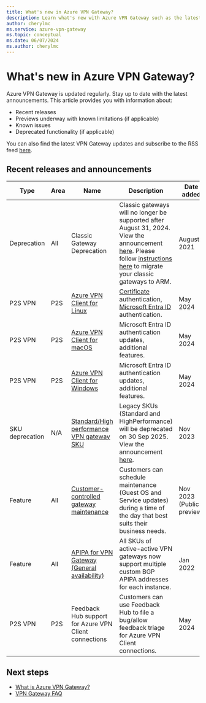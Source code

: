 ```yaml
---
title: What's new in Azure VPN Gateway?
description: Learn what's new with Azure VPN Gateway such as the latest release notes, known issues, bug fixes, deprecated functionality, and upcoming changes.
author: cherylmc
ms.service: azure-vpn-gateway
ms.topic: conceptual
ms.date: 06/07/2024
ms.author: cherylmc
---
```


# What's new in Azure VPN Gateway?

Azure VPN Gateway is updated regularly. Stay up to date with the latest announcements. This article provides you with information about:

* Recent releases
* Previews underway with known limitations (if applicable)
* Known issues
* Deprecated functionality (if applicable)

You can also find the latest VPN Gateway updates and subscribe to the RSS feed [here](https://azure.microsoft.com/updates/?category=networking&query=azure%20vpn%20gateway).

## Recent releases and announcements

| Type | Area | Name | Description | Date added | Limitations |
|---|---|---|---|---|---|
| Deprecation | All |Classic Gateway Deprecation|Classic gateways will no longer be supported after August 31, 2024. View the announcement [here](https://azure.microsoft.com/en-us/updates/cloud-services-retirement-announcement/). Please follow [instructions here](vpn-gateway-classic-resource-manager-migration.md) to migrate your classic gateways to ARM.|August 2021|Read [supported scenarios](vpn-gateway-classic-resource-manager-migration.md).|
| P2S VPN | P2S | [Azure VPN Client for Linux](azure-vpn-client-versions.md)| [Certificate](point-to-site-certificate-client-linux-azure-vpn-client.md) authentication, [Microsoft Entra ID ](point-to-site-entra-vpn-client-linux.md) authentication.| May 2024 | N/A|
| P2S VPN | P2S | [Azure VPN Client for macOS](azure-vpn-client-versions.md) | Microsoft Entra ID authentication updates, additional features.  | May 2024 | N/A|
| P2S VPN | P2S | [Azure VPN Client for Windows](azure-vpn-client-versions.md) | Microsoft Entra ID authentication updates, additional features.  | May 2024 | N/A|
|SKU deprecation  | N/A | [Standard/High performance VPN gateway SKU](vpn-gateway-about-skus-legacy.md#sku-deprecation) | Legacy SKUs (Standard and HighPerformance) will be deprecated on 30 Sep 2025. View the announcement [here](https://go.microsoft.com/fwlink/?linkid=2255127).  | Nov 2023 | N/A |
|Feature  | All | [Customer-controlled gateway maintenance](customer-controlled-gateway-maintenance.md) |Customers can schedule maintenance (Guest OS and Service updates) during a time of the day that best suits their business needs.  | Nov 2023 (Public preview)| See the [FAQ](vpn-gateway-vpn-faq.md#customer-controlled).
| Feature | All | [APIPA for VPN Gateway (General availability)](bgp-howto.md#2-create-testvnet1-gateway-with-bgp) | All SKUs of active-active VPN gateways now support multiple custom BGP APIPA addresses for each instance.  | Jan 2022 | N/A |
|P2S VPN| P2S| Feedback Hub support for Azure VPN Client connections | Customers can use Feedback Hub to file a bug/allow feedback triage for Azure VPN Client connections. | May 2024| Windows 11 only|

## Next steps

* [What is Azure VPN Gateway?](vpn-gateway-about-vpngateways.md)
* [VPN Gateway FAQ](vpn-gateway-vpn-faq.md)
